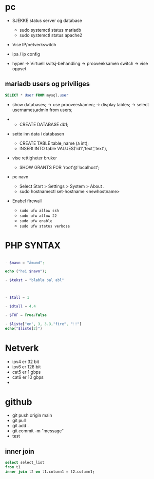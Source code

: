 
# pc
- SJEKKE status server og database
  - sudo systemctl status mariadb
  - sudo systemctl status apache2

-  Vise IP/netverkswitch
  - ipa  / ip config
  - hyper -> Virtuell svitsj-behandling -> prooveeksamen switch -> vise oppset


##  mariadb users og priviliges
```sql
SELECT * User FROM mysql.user
```
- show databases; -> use prooveeskamen; -> display tables; -> select usernames,admin from users;

  
- 
  - CREATE DATABASE db1;


- sette inn data  i databasen
  - CREATE TABLE table_name (a int);
  - INSERt
    INTO table
    VALUES('id1','text','text'),




- vise rettigheter bruker
  - SHOW GRANTS FOR 'root'@'localhost';


- pc navn
  - Select Start > Settings > System > About .
  - sudo hostnamectl set-hostname \<newhostname>


- Enabel firewall
  - ``sudo ufw allow ssh``
  - ```sudo ufw allow 22```
  - ``sudo ufw enable``
  - ``sudo ufw status verbose``
   

# PHP SYNTAX

```php

- $navn = "åmund";

echo ("hei $navn");

- $tekst = "blabla bal abl"



- $tall = 1

- $dtall = 4.4

- $TOF = True/False

- $liste["en", 3, 3.3,"fire", "!!"]
echo("$liste[2]")
```

#  Netverk
- ipv4 er 32 bit 
- ipv6 er 128 bit
- cat5 er 1 gbps
- cat6 er 10 gbps
- 

# github
- git push origin main
- git pull
- git add .
- git commit -m "message"
- test
## inner join
``` sql
select select_list
from t1
inner join t2 on t1.column1 = t2.column1;

```
